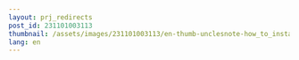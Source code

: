 ```yaml
---
layout: prj_redirects
post_id: 231101003113
thumbnail: /assets/images/231101003113/en-thumb-unclesnote-how_to_install_essential_ubuntu_software_for_software_developers.png
lang: en
---
```

